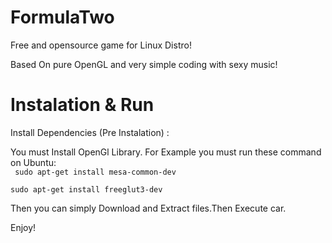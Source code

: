 # FormulaTwo

Free and opensource game for Linux Distro! 

Based On pure OpenGL and very simple coding with sexy music!

# Instalation & Run

Install Dependencies (Pre Instalation) :

You must Install OpenGl Library. For Example you must run these command on Ubuntu:<br>
<code>
sudo apt-get install mesa-common-dev
<br>
sudo apt-get install freeglut3-dev
</code>

Then you can simply Download and Extract files.Then Execute car.


Enjoy!
